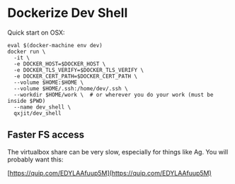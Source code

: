 Dockerize Dev Shell
===================

Quick start on OSX:
   
    eval $(docker-machine env dev)
    docker run \
      -it \
      -e DOCKER_HOST=$DOCKER_HOST \
      -e DOCKER_TLS_VERIFY=$DOCKER_TLS_VERIFY \
      -e DOCKER_CERT_PATH=$DOCKER_CERT_PATH \
      --volume $HOME:$HOME \
      --volume $HOME/.ssh:/home/dev/.ssh \
      --workdir $HOME/work \  # or wherever you do your work (must be inside $PWD)
      --name dev_shell \
      qxjit/dev_shell

## Faster FS access

The virtualbox share can be very slow, especially for things like Ag. You will
probably want this:

[https://quip.com/EDYLAAfuup5M](https://quip.com/EDYLAAfuup5M)


